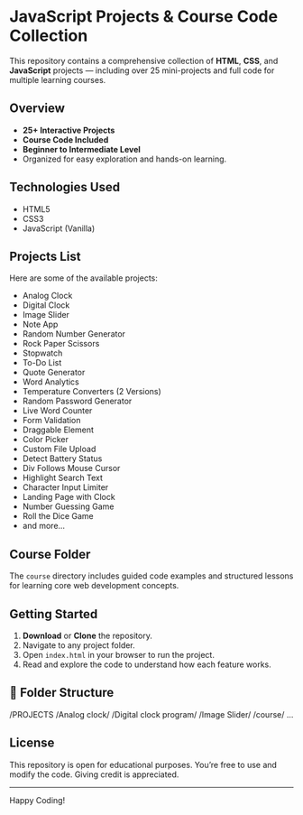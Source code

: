 # JavaScript Projects & Course Code Collection

This repository contains a comprehensive collection of **HTML**, **CSS**, and **JavaScript** projects — including over 25 mini-projects and full code for multiple learning courses.

## Overview

- **25+ Interactive Projects**  
- **Course Code Included**  
- **Beginner to Intermediate Level**  
- Organized for easy exploration and hands-on learning.

## Technologies Used

- HTML5  
- CSS3  
- JavaScript (Vanilla)

## Projects List

Here are some of the available projects:

- Analog Clock  
- Digital Clock  
- Image Slider  
- Note App  
- Random Number Generator  
- Rock Paper Scissors  
- Stopwatch  
- To-Do List  
- Quote Generator  
- Word Analytics  
- Temperature Converters (2 Versions)  
- Random Password Generator  
- Live Word Counter  
- Form Validation  
- Draggable Element  
- Color Picker  
- Custom File Upload  
- Detect Battery Status  
- Div Follows Mouse Cursor  
- Highlight Search Text  
- Character Input Limiter  
- Landing Page with Clock  
- Number Guessing Game  
- Roll the Dice Game  
- and more...

## Course Folder

The `course` directory includes guided code examples and structured lessons for learning core web development concepts.

## Getting Started

1. **Download** or **Clone** the repository.
2. Navigate to any project folder.
3. Open `index.html` in your browser to run the project.
4. Read and explore the code to understand how each feature works.

## 📂 Folder Structure

/PROJECTS /Analog clock/ /Digital clock program/ /Image Slider/ /course/ ...

## License

This repository is open for educational purposes. You’re free to use and modify the code. Giving credit is appreciated.

---

Happy Coding!